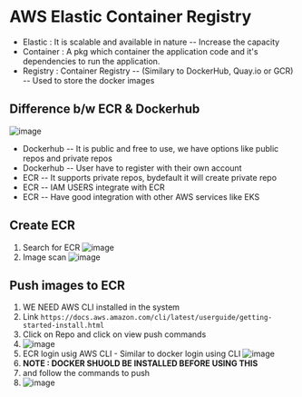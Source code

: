 # AWS Elastic Container Registry

- Elastic : It is scalable and available in nature -- Increase the capacity 
- Container : A pkg which container the application code and it's dependencies to run the application.
- Registry : Container Registry -- (Similary to DockerHub, Quay.io or GCR) -- Used to store the docker images

Difference b/w ECR & Dockerhub
--
![image](https://github.com/pavankumar0077/Complete-DevOps/assets/40380941/f783c500-8f5e-4b9f-9f30-0bcb0a151ce1)

- Dockerhub -- It is public and free to use, we have options like public repos and private repos
- Dockerhub -- User have to register with their own account
- ECR -- It supports private repos, bydefault it will create private repo
- ECR -- IAM USERS integrate with ECR
- ECR -- Have good integration with other AWS services like EKS

Create ECR
--
1) Search for ECR ![image](https://github.com/pavankumar0077/Complete-DevOps/assets/40380941/6e04dfcf-ff71-43a1-9cc6-d885d8419563)
2) Image scan ![image](https://github.com/pavankumar0077/Complete-DevOps/assets/40380941/2e859236-600d-4893-84db-87c4d3cbc8c2)

Push images to ECR
--
1) WE NEED AWS CLI installed in the system
2) Link ``` https://docs.aws.amazon.com/cli/latest/userguide/getting-started-install.html ```
3) Click on Repo and click on view push commands
4) ![image](https://github.com/pavankumar0077/Complete-DevOps/assets/40380941/9a208e5d-e349-4229-8ac5-bc504bad57a7)
5) ECR login usig AWS CLI - Similar to docker login using CLI ![image](https://github.com/pavankumar0077/Complete-DevOps/assets/40380941/7601f709-b1cf-4b76-b2ec-0bbc095bcc2a)
6) **NOTE : DOCKER SHUOLD BE INSTALLED BEFORE USING THIS**
7) and follow the commands to push
8) ![image](https://github.com/pavankumar0077/Complete-DevOps/assets/40380941/e64fbce8-d47a-4c78-9ceb-fb95d2d104cd)

